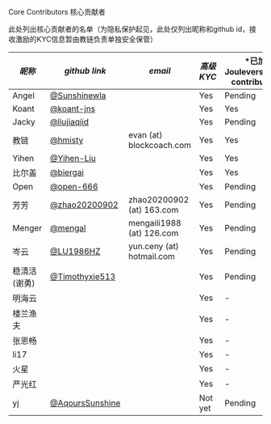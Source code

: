 Core Contributors 核心贡献者

此处列出核心贡献者的名单（为隐私保护起见，此处仅列出昵称和github id，接收激励的KYC信息暂由教链负责单独安全保管）

| *昵称* | *github link* | *email* | *高级KYC* | *已加入 Jouleverse/core-contributors *|
|-|-|-|-|-|
| Angel | [@Sunshinewla](https://github.com/Sunshinewla) | | Yes | Pending |
| Koant | [@koant-jns](https://github.com/koant-bit) |  | Yes | Yes |
| Jacky | [@liujiaqiid](https://github.com/liujiaqiid) | | Yes | Pending |
| 教链 | [@hmisty](https://github.com/hmisty) | evan (at) blockcoach.com | Yes | Yes |
| Yihen | [@Yihen-Liu](https://github.com/Yihen-Liu) | | Yes | Yes |
| 比尔盖 | [@biergai](https://github.com/biergai) | | Yes | Yes |
| Open | [@open-666](https://github.com/open-666) | | Yes | Pending |
| 芳芳 | [@zhao20200902](https://github.com/zhao20200902) | zhao20200902 (at) 163.com | Yes | Pending |
| Menger | [@mengal](https://github.com/mengal) | mengaili1988 (at) 126.com | Yes | Pending |
| 岑云 | [@LU1986HZ](https://github.com/LU1986HZ) | yun.ceny (at) hotmail.com | Yes | Pending |
| 稳清活(谢勇) | [@Timothyxie513](https://github.com/Timothyxie513) | | Yes | Pending |
| 明海云 | | | Yes | - |
| 楼兰渔夫 | | | Yes | - |
| 张恩畅 | | | Yes | - |
| li17 | | | Yes | - |
| 火星 | | | Yes | - |
| 严光红 | | | Yes | - |
| yj | [@AqoursSunshine](https://github.com/AqoursSunshine) | | Not yet | Pending |

